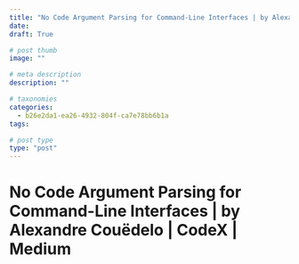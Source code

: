 ```yaml
---
title: "No Code Argument Parsing for Command-Line Interfaces | by Alexandre Couëdelo | CodeX | Medium"
date: 
draft: True

# post thumb
image: ""

# meta description
description: ""

# taxonomies
categories:
  - b26e2da1-ea26-4932-804f-ca7e78bb6b1a
tags:

# post type
type: "post"
---
```


# No Code Argument Parsing for Command-Line Interfaces | by Alexandre Couëdelo | CodeX | Medium